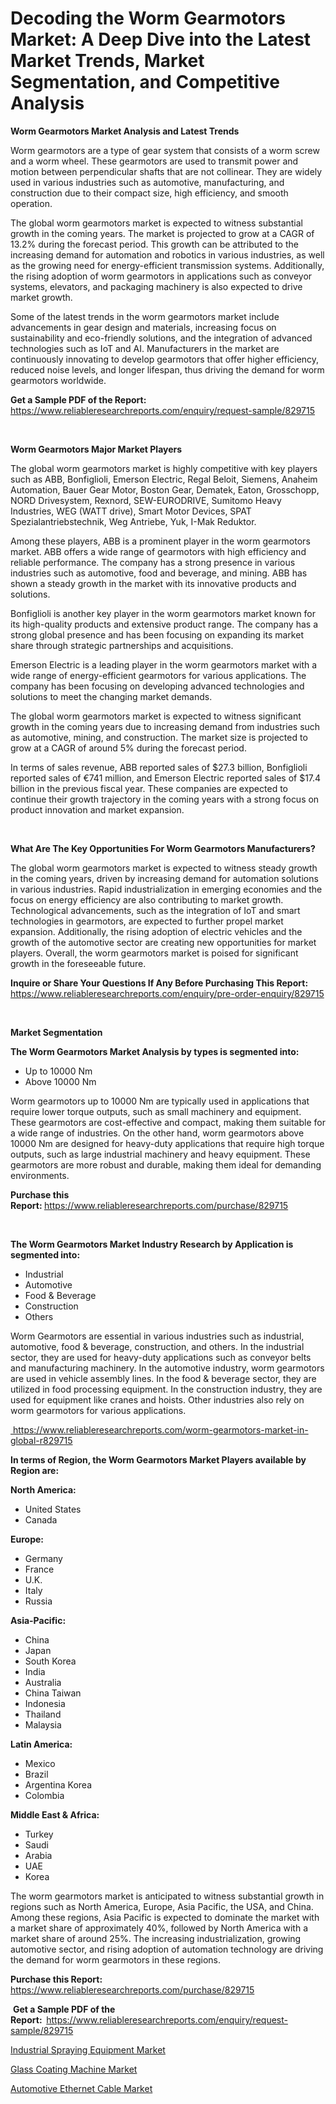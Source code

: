 <p><h1>Decoding the Worm Gearmotors Market: A Deep Dive into the Latest Market Trends, Market Segmentation, and Competitive Analysis</h1></p><p><strong>Worm Gearmotors Market Analysis and Latest Trends</strong></p>
<p><p>Worm gearmotors are a type of gear system that consists of a worm screw and a worm wheel. These gearmotors are used to transmit power and motion between perpendicular shafts that are not collinear. They are widely used in various industries such as automotive, manufacturing, and construction due to their compact size, high efficiency, and smooth operation.</p><p>The global worm gearmotors market is expected to witness substantial growth in the coming years. The market is projected to grow at a CAGR of 13.2% during the forecast period. This growth can be attributed to the increasing demand for automation and robotics in various industries, as well as the growing need for energy-efficient transmission systems. Additionally, the rising adoption of worm gearmotors in applications such as conveyor systems, elevators, and packaging machinery is also expected to drive market growth.</p><p>Some of the latest trends in the worm gearmotors market include advancements in gear design and materials, increasing focus on sustainability and eco-friendly solutions, and the integration of advanced technologies such as IoT and AI. Manufacturers in the market are continuously innovating to develop gearmotors that offer higher efficiency, reduced noise levels, and longer lifespan, thus driving the demand for worm gearmotors worldwide.</p></p>
<p><strong>Get a Sample PDF of the Report:&nbsp;</strong> <a href="https://www.reliableresearchreports.com/enquiry/request-sample/829715">https://www.reliableresearchreports.com/enquiry/request-sample/829715</a></p>
<p>&nbsp;</p>
<p><strong>Worm Gearmotors Major Market Players</strong></p>
<p><p>The global worm gearmotors market is highly competitive with key players such as ABB, Bonfiglioli, Emerson Electric, Regal Beloit, Siemens, Anaheim Automation, Bauer Gear Motor, Boston Gear, Dematek, Eaton, Grosschopp, NORD Drivesystem, Rexnord, SEW-EURODRIVE, Sumitomo Heavy Industries, WEG (WATT drive), Smart Motor Devices, SPAT Spezialantriebstechnik, Weg Antriebe, Yuk, I-Mak Reduktor.</p><p>Among these players, ABB is a prominent player in the worm gearmotors market. ABB offers a wide range of gearmotors with high efficiency and reliable performance. The company has a strong presence in various industries such as automotive, food and beverage, and mining. ABB has shown a steady growth in the market with its innovative products and solutions.</p><p>Bonfiglioli is another key player in the worm gearmotors market known for its high-quality products and extensive product range. The company has a strong global presence and has been focusing on expanding its market share through strategic partnerships and acquisitions.</p><p>Emerson Electric is a leading player in the worm gearmotors market with a wide range of energy-efficient gearmotors for various applications. The company has been focusing on developing advanced technologies and solutions to meet the changing market demands.</p><p>The global worm gearmotors market is expected to witness significant growth in the coming years due to increasing demand from industries such as automotive, mining, and construction. The market size is projected to grow at a CAGR of around 5% during the forecast period.</p><p>In terms of sales revenue, ABB reported sales of $27.3 billion, Bonfiglioli reported sales of €741 million, and Emerson Electric reported sales of $17.4 billion in the previous fiscal year. These companies are expected to continue their growth trajectory in the coming years with a strong focus on product innovation and market expansion.</p></p>
<p>&nbsp;</p>
<p><strong>What Are The Key Opportunities For Worm Gearmotors Manufacturers?</strong></p>
<p><p>The global worm gearmotors market is expected to witness steady growth in the coming years, driven by increasing demand for automation solutions in various industries. Rapid industrialization in emerging economies and the focus on energy efficiency are also contributing to market growth. Technological advancements, such as the integration of IoT and smart technologies in gearmotors, are expected to further propel market expansion. Additionally, the rising adoption of electric vehicles and the growth of the automotive sector are creating new opportunities for market players. Overall, the worm gearmotors market is poised for significant growth in the foreseeable future.</p></p>
<p><strong>Inquire or Share Your Questions If Any Before Purchasing This Report:</strong> <a href="https://www.reliableresearchreports.com/enquiry/pre-order-enquiry/829715">https://www.reliableresearchreports.com/enquiry/pre-order-enquiry/829715</a></p>
<p>&nbsp;</p>
<p><strong>Market Segmentation</strong></p>
<p><strong>The Worm Gearmotors Market Analysis by types is segmented into:</strong></p>
<p><ul><li>Up to 10000 Nm</li><li>Above 10000 Nm</li></ul></p>
<p><p>Worm gearmotors up to 10000 Nm are typically used in applications that require lower torque outputs, such as small machinery and equipment. These gearmotors are cost-effective and compact, making them suitable for a wide range of industries. On the other hand, worm gearmotors above 10000 Nm are designed for heavy-duty applications that require high torque outputs, such as large industrial machinery and heavy equipment. These gearmotors are more robust and durable, making them ideal for demanding environments.</p></p>
<p><strong>Purchase this Report:&nbsp;</strong><a href="https://www.reliableresearchreports.com/purchase/829715">https://www.reliableresearchreports.com/purchase/829715</a></p>
<p>&nbsp;</p>
<p><strong>The Worm Gearmotors Market Industry Research by Application is segmented into:</strong></p>
<p><ul><li>Industrial</li><li>Automotive</li><li>Food & Beverage</li><li>Construction</li><li>Others</li></ul></p>
<p><p>Worm Gearmotors are essential in various industries such as industrial, automotive, food & beverage, construction, and others. In the industrial sector, they are used for heavy-duty applications such as conveyor belts and manufacturing machinery. In the automotive industry, worm gearmotors are used in vehicle assembly lines. In the food & beverage sector, they are utilized in food processing equipment. In the construction industry, they are used for equipment like cranes and hoists. Other industries also rely on worm gearmotors for various applications.</p></p>
<p><a href="https://www.reliableresearchreports.com/worm-gearmotors-market-in-global-r829715">&nbsp;https://www.reliableresearchreports.com/worm-gearmotors-market-in-global-r829715</a></p>
<p><strong>In terms of Region, the Worm Gearmotors Market Players available by Region are:</strong></p>
<p>
    <p> <strong> North America: </strong>
        <ul>
            <li>United States</li>
            <li>Canada</li>
        </ul>
        </p> 
    <p> <strong> Europe: </strong>
        <ul>
            <li>Germany</li>
            <li>France</li>
            <li>U.K.</li>
            <li>Italy</li>
            <li>Russia</li>
        </ul>
        </p> 
    <p> <strong> Asia-Pacific: </strong>
        <ul>
            <li>China</li>
            <li>Japan</li>
            <li>South Korea</li>
            <li>India</li>
            <li>Australia</li>
            <li>China Taiwan</li>
            <li>Indonesia</li>
            <li>Thailand</li>
            <li>Malaysia</li>
        </ul>
        </p> 
    <p> <strong> Latin America: </strong>
        <ul>
            <li>Mexico</li>
            <li>Brazil</li>
            <li>Argentina Korea</li>
            <li>Colombia</li>
        </ul>
        </p> 
    <p> <strong> Middle East & Africa: </strong>
        <ul>
            <li>Turkey</li>
            <li>Saudi</li>
            <li>Arabia</li>
            <li>UAE</li>
            <li>Korea</li>
        </ul>
    </p>
    </p>
<p><p>The worm gearmotors market is anticipated to witness substantial growth in regions such as North America, Europe, Asia Pacific, the USA, and China. Among these regions, Asia Pacific is expected to dominate the market with a market share of approximately 40%, followed by North America with a market share of around 25%. The increasing industrialization, growing automotive sector, and rising adoption of automation technology are driving the demand for worm gearmotors in these regions.</p></p>
<p><strong>Purchase this Report: </strong><a href="https://www.reliableresearchreports.com/purchase/829715">https://www.reliableresearchreports.com/purchase/829715</a></p>
<p>&nbsp;<strong>Get a Sample PDF of the Report:&nbsp;&nbsp;</strong><a href="https://www.reliableresearchreports.com/enquiry/request-sample/829715">https://www.reliableresearchreports.com/enquiry/request-sample/829715</a></p>
<p><strong></strong></p>
<p><p><a href="https://github.com/myacatherineblakecaczo9vcsw/Market-Research-Report-List-2/blob/main/industrial-spraying-equipment-market.md">Industrial Spraying Equipment Market</a></p><p><a href="https://github.com/okotobwrhuteie/Market-Research-Report-List-2/blob/main/glass-coating-machine-market.md">Glass Coating Machine Market</a></p><p><a href="https://pretty-mail-caf.notion.site/Automotive-Ethernet-Cable-Market-Trends-and-Market-Analysis-forecasted-for-period-2024-2031-6b0e70d0beef419eb7feb2118b6e3454">Automotive Ethernet Cable Market</a></p></p>